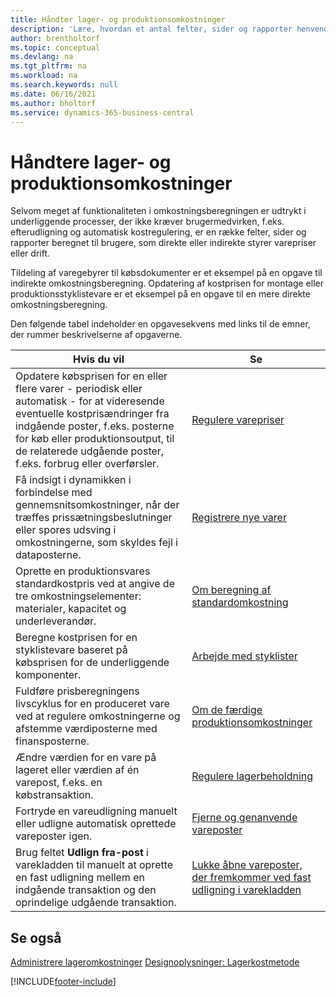 ```yaml
---
title: Håndter lager- og produktionsomkostninger
description: 'Lære, hvordan et antal felter, sider og rapporter henvender sig til brugere, som direkte eller indirekte administrerer omkostningerne til varer eller operationer.'
author: brentholtorf
ms.topic: conceptual
ms.devlang: na
ms.tgt_pltfrm: na
ms.workload: na
ms.search.keywords: null
ms.date: 06/16/2021
ms.author: bholtorf
ms.service: dynamics-365-business-central
---
```

# Håndtere lager- og produktionsomkostninger

Selvom meget af funktionaliteten i omkostningsberegningen er udtrykt i underliggende processer, der ikke kræver brugermedvirken, f.eks. efterudligning og automatisk kostregulering, er en række felter, sider og rapporter beregnet til brugere, som direkte eller indirekte styrer varepriser eller drift.  

 Tildeling af varegebyrer til købsdokumenter er et eksempel på en opgave til indirekte omkostningsberegning. Opdatering af kostprisen for montage eller produktionsstyklistevare er et eksempel på en opgave til en mere direkte omkostningsberegning.  

 Den følgende tabel indeholder en opgavesekvens med links til de emner, der rummer beskrivelserne af opgaverne.   

|**Hvis du vil**|**Se**|  
|------------|-------------|  
|Opdatere købsprisen for en eller flere varer - periodisk eller automatisk - for at videresende eventuelle kostprisændringer fra indgående poster, f.eks. posterne for køb eller produktionsoutput, til de relaterede udgående poster, f.eks. forbrug eller overførsler.|[Regulere varepriser](inventory-how-adjust-item-costs.md)|  
|Få indsigt i dynamikken i forbindelse med gennemsnitsomkostninger, når der træffes prissætningsbeslutninger eller spores udsving i omkostningerne, som skyldes fejl i dataposterne.|[Registrere nye varer](inventory-how-register-new-items.md)|  
|Oprette en produktionsvares standardkostpris ved at angive de tre omkostningselementer: materialer, kapacitet og underleverandør.|[Om beregning af standardomkostning](finance-about-calculating-standard-cost.md)|  
|Beregne kostprisen for en styklistevare baseret på købsprisen for de underliggende komponenter.|[Arbejde med styklister](inventory-how-work-BOMs.md) |  
|Fuldføre prisberegningens livscyklus for en produceret vare ved at regulere omkostningerne og afstemme værdiposterne med finansposterne.|[Om de færdige produktionsomkostninger](finance-about-finished-production-order-costs.md)|  
|Ændre værdien for en vare på lageret eller værdien af én varepost, f.eks. en købstransaktion.|[Regulere lagerbeholdning](inventory-how-revalue-inventory.md)|
|Fortryde en vareudligning manuelt eller udligne automatisk oprettede vareposter igen.|[Fjerne og genanvende vareposter](finance-how-to-remove-and-reapply-item-entries.md)|  
|Brug feltet **Udlign fra-post** i varekladden til manuelt at oprette en fast udligning mellem en indgående transaktion og den oprindelige udgående transaktion.|[Lukke åbne vareposter, der fremkommer ved fast udligning i varekladden](finance-how-to-close-open-item-ledger-entries-resulting-from-fixed-application-in-the-item-journal.md)|  

## Se også

[Administrere lageromkostninger](finance-manage-inventory-costs.md)
[Designoplysninger: Lagerkostmetode](design-details-inventory-costing.md)


[!INCLUDE[footer-include](includes/footer-banner.md)]